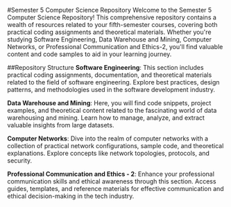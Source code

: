 #Semester 5 Computer Science Repository
Welcome to the Semester 5 Computer Science Repository! This comprehensive repository contains a wealth of resources related to your fifth-semester courses, covering both practical coding assignments and theoretical materials. Whether you're studying Software Engineering, Data Warehouse and Mining, Computer Networks, or Professional Communication and Ethics-2, you'll find valuable content and code samples to aid in your learning journey.

##Repository Structure
**Software Engineering**: This section includes practical coding assignments, documentation, and theoretical materials related to the field of software engineering. Explore best practices, design patterns, and methodologies used in the software development industry.

**Data Warehouse and Mining**: Here, you will find code snippets, project examples, and theoretical content related to the fascinating world of data warehousing and mining. Learn how to manage, analyze, and extract valuable insights from large datasets.

**Computer Networks**: Dive into the realm of computer networks with a collection of practical network configurations, sample code, and theoretical explanations. Explore concepts like network topologies, protocols, and security.

**Professional Communication and Ethics - 2**: Enhance your professional communication skills and ethical awareness through this section. Access guides, templates, and reference materials for effective communication and ethical decision-making in the tech industry.
